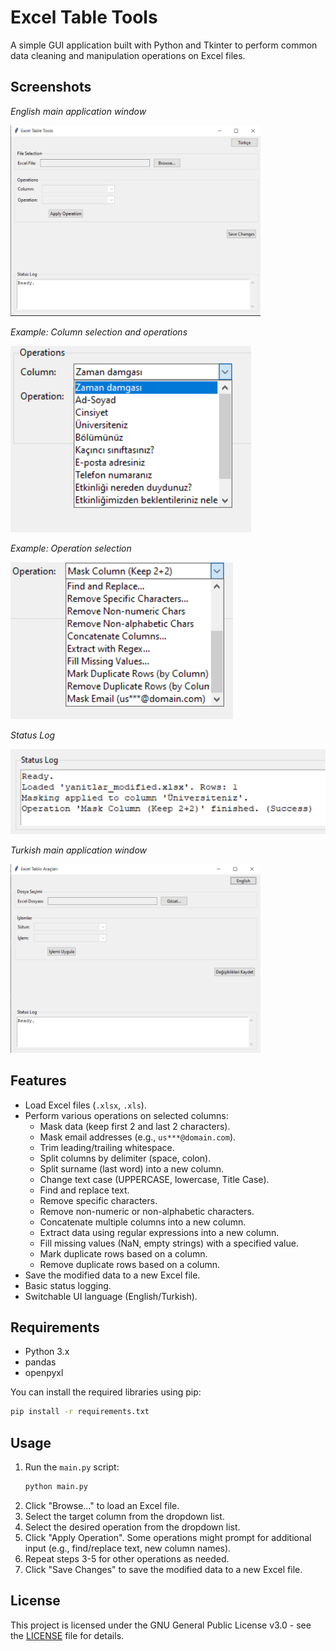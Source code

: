 # Excel Table Tools

A simple GUI application built with Python and Tkinter to perform common data cleaning and manipulation operations on Excel files.

## Screenshots

*English main application window*

<img src="media/1.png" alt="Screenshot 1" width="400"/>

*Example: Column selection and operations*

![Screenshot 2](media/2.png)

*Example: Operation selection*

![Screenshot 3](media/3.png)

*Status Log*

![Screenshot 4](media/4.png)

*Turkish main application window*

<img src="media/5.png" alt="Screenshot 5" width="400"/>


## Features

*   Load Excel files (`.xlsx`, `.xls`).
*   Perform various operations on selected columns:
    *   Mask data (keep first 2 and last 2 characters).
    *   Mask email addresses (e.g., `us***@domain.com`).
    *   Trim leading/trailing whitespace.
    *   Split columns by delimiter (space, colon).
    *   Split surname (last word) into a new column.
    *   Change text case (UPPERCASE, lowercase, Title Case).
    *   Find and replace text.
    *   Remove specific characters.
    *   Remove non-numeric or non-alphabetic characters.
    *   Concatenate multiple columns into a new column.
    *   Extract data using regular expressions into a new column.
    *   Fill missing values (NaN, empty strings) with a specified value.
    *   Mark duplicate rows based on a column.
    *   Remove duplicate rows based on a column.
*   Save the modified data to a new Excel file.
*   Basic status logging.
*   Switchable UI language (English/Turkish).

## Requirements

*   Python 3.x
*   pandas
*   openpyxl

You can install the required libraries using pip:
```bash
pip install -r requirements.txt
```

## Usage

1.  Run the `main.py` script:
    ```bash
    python main.py
    ```
2.  Click "Browse..." to load an Excel file.
3.  Select the target column from the dropdown list.
4.  Select the desired operation from the dropdown list.
5.  Click "Apply Operation". Some operations might prompt for additional input (e.g., find/replace text, new column names).
6.  Repeat steps 3-5 for other operations as needed.
7.  Click "Save Changes" to save the modified data to a new Excel file.

## License

This project is licensed under the GNU General Public License v3.0 - see the [LICENSE](LICENSE) file for details.
